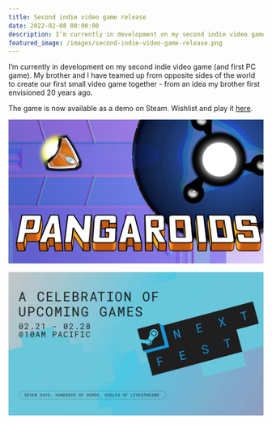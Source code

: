 ```yaml
---
title: Second indie video game release
date: 2022-02-08 00:00:00
description: I’m currently in development on my second indie video game (and first PC game). Wishlist and play a demo now at...
featured_image: /images/second-indie-video-game-release.png
---
```


I’m currently in development on my second indie video game (and first PC game). My brother and I have teamed up from opposite sides of the world to create our first small video game together - from an idea my brother first envisioned 20 years ago.

The game is now available as a demo on Steam. Wishlist and play it [here](https://store.steampowered.com/app/1835040/Pangaroids/).

![](/images/pangaroids.png)

![](/images/steam-next-fest-winter-2022.jpg)